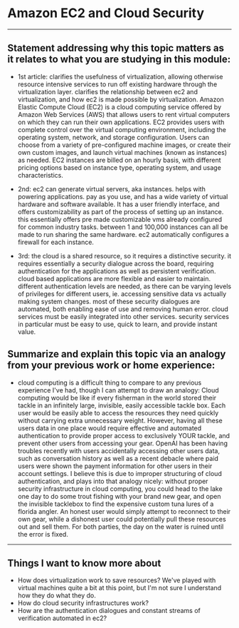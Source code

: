 # Amazon EC2 and Cloud Security
---
## Statement addressing why this topic matters as it relates to what you are studying in this module:
- 1st article: clarifies the usefulness of virtualization, allowing otherwise resource intensive services to run off existing hardware through the virtualization layer. clarifies the relationship between ec2 and virtualization, and how ec2 is made possible by virtualization.
Amazon Elastic Compute Cloud (EC2) is a cloud computing service offered by Amazon Web Services (AWS) that allows users to rent virtual computers on which they can run their own applications. EC2 provides users with complete control over the virtual computing environment, including the operating system, network, and storage configuration. Users can choose from a variety of pre-configured machine images, or create their own custom images, and launch virtual machines (known as instances) as needed. EC2 instances are billed on an hourly basis, with different pricing options based on instance type, operating system, and usage characteristics.

- 2nd: ec2 can generate virtual servers, aka instances. helps with powering applications. pay as you use, and has a wide variety of virtual hardware and software available. It has a user friendly interface, and offers customizability as part of the process of setting up an instance. this essentially offers pre made customizable vms already configured for common industry tasks. between 1 and 100,000 instances can all be made to run sharing the same hardware. ec2 automatically configures a firewall for each instance.

- 3rd: the cloud is a shared resource, so it requires a distinctive security. it requires essentially a security dialogue across the board, requiring authentication for the applications as well as persistent verification. cloud based applications are more flexible and easier to maintain. different authentication levels are needed, as there can be varying levels of privileges for different users, ie. accessing sensitive data vs actually making system changes. most of these security dialogues are automated, both enabling ease of use and removing human error. cloud services must be easily integrated into other services. security services in particular must be easy to use, quick to learn, and provide instant value.
## Summarize and explain this topic via an analogy from your previous work or home experience:
- cloud computing is a difficult thing to compare to any previous experience I've had, though I can attempt to draw an analogy: Cloud computing would be like if every fisherman in the world stored their tackle in an infinitely large, invisible, easily accessible tackle box. Each user would be easily able to access the resources they need quickly without carrying extra unnecessary weight. However, having all these users data in one place would require effective and automated authentication to provide proper access to exclusively YOUR tackle, and prevent other users from accessing your gear. OpenAI has been having troubles recently with users accidentally accessing other users data, such as conversation history as well as a recent debacle where paid users were shown the payment information for other users in their account settings. I believe this is due to improper structuring of cloud authentication, and plays into that analogy nicely: without proper security infrastructure in cloud computing, you could head to the lake one day to do some trout fishing with your brand new gear, and open the invisible tacklebox to find the expensive custom tuna lures of a florida angler. An honest user would simply attempt to reconnect to their own gear, while a dishonest user could potentially pull these resources out and sell them. For both parties, the day on the water is ruined until the error is fixed. 
---
## Things I want to know more about
- How does virtualization work to save resources? We've played with virtual machines quite a bit at this point, but I'm not sure I understand how they do what they do.
- How do cloud security infrastructures work? 
- How are the authentication dialogues and constant streams of verification automated in ec2?
 


